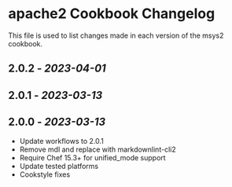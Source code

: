 # apache2 Cookbook Changelog

This file is used to list changes made in each version of the msys2 cookbook.

## 2.0.2 - *2023-04-01*

## 2.0.1 - *2023-03-13*

## 2.0.0 - *2023-03-13*

- Update workflows to 2.0.1
- Remove mdl and replace with markdownlint-cli2
- Require Chef 15.3+ for unified_mode support
- Update tested platforms
- Cookstyle fixes
